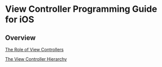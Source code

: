 # View Controller Programming Guide for iOS

## Overview

[The Role of View Controllers](View%20Controller%20Programming%20Guide%20for%20iOS%20363d52a137714616aea26bd2572ff8f8/The%20Role%20of%20View%20Controllers%20920c6b3b6ed84a269f1ab0edcc99bd2f.md)

[The View Controller Hierarchy](View%20Controller%20Programming%20Guide%20for%20iOS%20363d52a137714616aea26bd2572ff8f8/The%20View%20Controller%20Hierarchy%20c0f0045e0e604c0da73771bc4a0d3040.md)